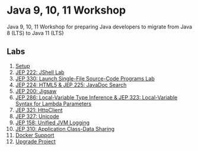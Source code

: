 # Java 9, 10, 11 Workshop
Java 9, 10, 11 Workshop for preparing Java developers to migrate from Java 8 (LTS) to Java 11 (LTS)


## Labs

1. [Setup](SETUP.md)
1. [JEP 222: JShell Lab](jep222/README.md)
1. [JEP 330: Launch Single-File Source-Code Programs Lab](jep330/README.md)
1. [JEP 224: HTML5 & JEP 225: JavaDoc Search](jep224/README.md)
1. [JEP 200: Jigsaw](jep200/README.md)
1. [JEP 286: Local-Variable Type Inference & JEP 323: Local-Variable Syntax for Lambda 
Parameters](jep286/README.md)
1. [JEP 321: HttpClient](jep321/README.md)
1. [JEP 327: Unicode](jep327/README.md)
1. [JEP 158: Unified JVM Logging](jep158/README.md)
1. [JEP 310: Application Class-Data Sharing](jep310/README.md)
1. [Docker Support](docker/README.md)
1. [Upgrade Project](upgrade/README.md)
